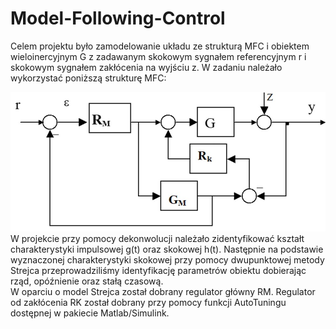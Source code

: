 # Model-Following-Control
Celem projektu było zamodelowanie układu ze strukturą MFC i obiektem 
wieloinercyjnym G z zadawanym skokowym sygnałem referencyjnym r i skokowym 
sygnałem zakłócenia na wyjściu z. W zadaniu należało wykorzystać poniższą 
strukturę MFC:

![alt text](https://github.com/bradzio225/Model-Following-Control/blob/main/doc/structure.jpg)
W projekcie przy pomocy dekonwolucji należało zidentyfikować kształt 
charakterystyki impulsowej g(t) oraz skokowej h(t). Następnie na podstawie 
wyznaczonej charakterystyki skokowej przy pomocy dwupunktowej metody 
Strejca przeprowadziliśmy identyfikację parametrów obiektu dobierając rząd, 
opóźnienie oraz stałą czasową.  
W oparciu o model Strejca został dobrany regulator główny RM. Regulator od 
zakłócenia RK został dobrany przy pomocy funkcji AutoTuningu dostępnej w 
pakiecie Matlab/Simulink.
